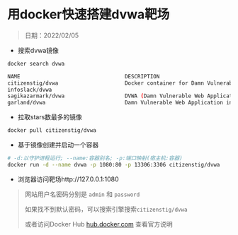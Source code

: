 # 用docker快速搭建dvwa靶场

> 日期：2022/02/05

- 搜索dvwa镜像

```bash
docker search dvwa
```

```bash
NAME                                 DESCRIPTION                                     STARS     OFFICIAL   AUTOMATED
citizenstig/dvwa                     Docker container for Damn Vulnerable Web App…   68                   [OK]
infoslack/dvwa                                                                       11                   [OK]
sagikazarmark/dvwa                   DVWA (Damn Vulnerable Web Application) Docke…   9                    [OK]
garland/dvwa                         Damn Vulnerable Web Application in a Docker …   7                    [OK]
```

- 拉取stars数最多的镜像

```bash
docker pull citizenstig/dvwa
```

- 基于镜像创建并启动一个容器

```bash
# -d:以守护进程运行; --name:容器别名; -p:端口映射(宿主机:容器)
docker run -d --name dvwa -p 1080:80 -p 13306:3306 citizenstig/dvwa
```

- 浏览器访问靶场http://127.0.0.1:1080

> 网站用户名密码分别是 `admin` 和 `password`
> 
> 如果找不到默认密码，可以搜索引擎搜索`citizenstig/dvwa`
> 
> 或者访问Docker Hub [hub.docker.com](https://hub.docker.com/search?q=citizenstig%2Fdvwa&type=image) 查看官方说明 

